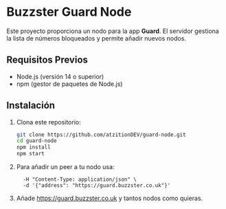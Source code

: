# Buzzster Guard Node

Este proyecto proporciona un nodo para la app **Guard**. El servidor gestiona la lista de números bloqueados y permite añadir nuevos nodos.

## Requisitos Previos

- Node.js (versión 14 o superior)
- npm (gestor de paquetes de Node.js)

## Instalación

1. Clona este repositorio:

   ```bash
   git clone https://github.com/atzitionDEV/guard-node.git
   cd guard-node
   npm install
   npm start

2. Para añadir un peer a tu nodo usa:
   ```curl -X POST http://localhost:3000/addNode \
     -H "Content-Type: application/json" \
     -d '{"address": "https://guard.buzzster.co.uk"}'

3. Añade https://guard.buzzster.co.uk y tantos nodos como quieras.